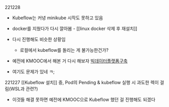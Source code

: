 221228
- Kubeflow는 커녕 minikube 시작도 못하고 있음
- docker를 지웠다가 다시 깔아봄 - [[linux docker 삭제 후 재설치]]
- 다시 진행해도 비슷한 상황임
	- 로컬에서 kubeflow를 돌리는 게 불가능한건가?
- 예전에 KMOOC에서 해본 거 다시 해보자
[빅데이터플랫폼구축](https://gist.github.com/dowrave/20482b211148f65c541e4a5f56a64db7)

- 여기도 문제가 있네 ㅋ;


221227
[[Kubeflow 설치]] 중, Pod의 Pending & kubeflow 실행 시 과도한 렉이 걸림(WSL과 관련?)
- 이것들 해결 못하면 예전에 KMOOC으로 Kubeflow 했던 걸 진행해도 되겠다


